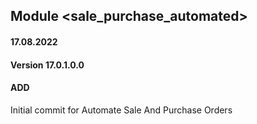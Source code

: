 ## Module <sale_purchase_automated>

#### 17.08.2022
#### Version 17.0.1.0.0
#### ADD

Initial commit for Automate Sale And Purchase Orders



